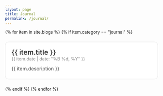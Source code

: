 ```yaml
---
layout: page
title: Journal
permalink: /journal/
---
```


<style>
    .tep {
        white-space: nowrap;
        overflow: hidden;
        text-overflow: ellipsis;
    }

    .tep-2 {
        white-space: nowrap;
        overflow: hidden;
        text-overflow: ellipsis;
        -webkit-line-clamp: 3;
        -webkit-box-orient: vertical;
    }

    .journal-container {
        display: flex;
        flex-direction: column;
        gap: 24px;
        max-width: 800px;
        margin: 0 auto;
        /* padding: 24px; */
    }

    .journal-entry {
        border: 1px solid #e0e0e0;
        border-radius: 12px;
        padding: 20px;
        background: #fff;
        /* box-shadow: 0 4px 12px rgba(0, 0, 0, 0.05); */
        /* transition: box-shadow 0.2s ease; */
    }

    /* .journal-entry:hover {
        box-shadow: 0 6px 20px rgba(0, 0, 0, 0.08);
    } */

    .journal-entry-title {
        font-size: 1.4rem;
        font-weight: 600;
        margin-bottom: 6px;
        color: #333;
        text-decoration: none;
    }

    .journal-entry-title:hover {
        text-decoration: underline;
        color: #0056b3;
    }

    .journal-entry-date {
        font-size: 0.9rem;
        color: #888;
        margin-bottom: 12px;
    }

    .journal-entry-description {
        font-size: 1rem;
        line-height: 1.6;
        color: #444;
    }
</style>

<div class="journal-container">
  {% for item in site.blogs %}
    {% if item.category == "journal" %}
      <div class="journal-entry">
        <a class="journal-entry-title" href="{{ item.url }}">{{ item.title }}</a>
        <div class="journal-entry-date">{{ item.date | date: "%B %d, %Y" }}</div>
        <div class="journal-entry-description">{{ item.description }}</div>
      </div>
    {% endif %}
  {% endfor %}
</div>
